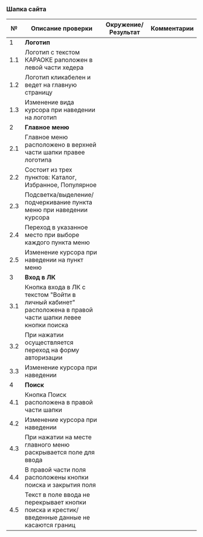 ### Шапка сайта
| № | Описание проверки | Окружение/Результат | Комментарии | 
|-----|-----|-----|-----|
|1|**Логотип**||| 
|1.1|Логотип с текстом КАРАОКЕ раположен в левой части хедера||| 
|1.2|Логотип кликабелен и ведет на главную страницу||| 
|1.3|Изменение вида курсора при наведении на логотип||| 
|2|**Главное меню**||| 
|2.1|Главное меню расположено в верхней части шапки правее логотипа||| 
|2.2|Состоит из трех пунктов: Каталог, Избранное, Популярное||| 
|2.3|Подсветка/выделение/подчеркивание пункта меню при наведении курсора||| 
|2.4|Переход в указанное место при выборе каждого пункта меню||| 
|2.5|Изменение курсора при наведении на пункт меню||| 
|3|**Вход в ЛК**|||
|3.1|Кнопка входа в ЛК с текстом "Войти в личный кабинет" расположена в правой части шапки левее кнопки поиска|||
|3.2|При нажатии осуществляется переход на форму авторизации|||
|3.3|Изменение курсора при наведении|||
|4|**Поиск**|||
|4.1|Кнопка Поиск расположена в правой части шапки|||
|4.2|Изменение курсора при наведении|||
|4.3|При нажатии на месте главного меню раскрывается поле для ввода|||
|4.4|В правой части поля расположены кнопки поиска и закрытия поля|||
|4.5|Текст в поле ввода не перекрывает кнопки поиска и крестик/введенные данные не касаются границ|||

